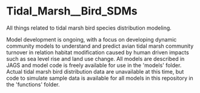 # Tidal_Marsh__Bird_SDMs
All things related to tidal marsh bird species distribution modeling.

Model development is ongoing, with a focus on developing dynamic community models to understand and predict avian tidal marsh community turnover in relation habitat modification caused by human driven impacts such as sea level rise and land use change. All models are described in JAGS and model code is freely available for use in the 'models' folder. Actual tidal marsh bird distribution data are unavailable at this time, but code to simulate sample data is available for all models in this repository in the 'functions' folder.
